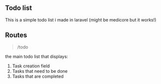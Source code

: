 ## Todo list
This is a simple todo list i made in laravel (might be medicore but it works!)

## Routes
>/todo

the main todo list that displays:
1. Task creation field
2. Tasks that need to be done
3. Tasks that are completed
